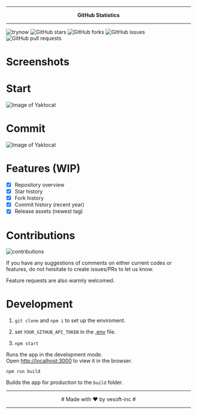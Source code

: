 
---

<p align="center" >
  <strong>GitHub Statistics</strong>
</p>

---

![trynow](https://img.shields.io/badge/TRY-NOW-green?url=https://vesoft-inc.github.io/github-statistics/)
![GitHub stars](https://img.shields.io/github/stars/vesoft-inc/github-statistics?style=social)
![GitHub forks](https://img.shields.io/github/forks/vesoft-inc/github-statistics?style=social)
![GitHub issues](https://img.shields.io/github/issues/vesoft-inc/github-statistics)
![GitHub pull requests](https://img.shields.io/github/issues-pr/vesoft-inc/github-statistics)

# Screenshots

# Start

![Image of Yaktocat](/src/image/WX20190912-172947.png)

# Commit

![Image of Yaktocat](/src/image/WX20190912-173245.png)

# Features (WIP)

- [x] Repository overview
- [x] Star history
- [x] Fork history
- [x] Commit history (recent year)
- [x] Release assets (newest tag)

# Contributions

![contributions](https://img.shields.io/badge/Contributions-are_welcomed-green) <br>

If you have any suggestions of comments on either current codes or features, do not heisitate to create issues/PRs to let us know.

Feature requests are also warmly welcomed.

# Development

1. `git clone` and `npm i` to set up the enviroment.

2. set `YOUR_GITHUB_API_TOKEN` in the [.env](./.env) file.

3. `npm start`

Runs the app in the development mode.<br>
Open [http://localhost:3000](http://localhost:3000) to view it in the browser.

`npm run build`

Builds the app for production to the `build` folder.<br>

---

<p align="center" >
  # Made with ❤️ by vesoft-inc #
</p>

---
